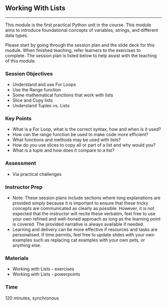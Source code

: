 ## Working With Lists
---

This module is the first practical Python unit in the course. This module aims to introduce foundational concepts of variables, strings, and different data types.

Please start by going through the session plan and the slide deck for this module. When finished teaching, refer learners to the exercises to complete. The session plan is listed below to help assist with the teaching of this module.

### Session Objectives

- Understand and use For Loops
- Use the Range function
- Some mathematical functions that work with lists
- Slice and Copy lists
- Understand Tuples vs. Lists

### Key Points

- What is a For Loop, what is the correct syntax, how and when is it used?
- How can the range function be used to make code more efficient?
- What functions and methods may be used with lists?
- How do you use slices to copy all or part of a list and why would you?
- What is a tuple and how does it compare to a list?

### Assessment

- Via practical challenges

### Instructor Prep

- Note: These session plans include sections where long explanations are provided simply because it is important to ensure that these tricky concepts are communicated as clearly as possible. However, it is not expected that the instructor will recite these verbatim, feel free to use your own refined and well-honed approach as long as the learning point is covered. The provided narrative is always available if needed.
- Learning and delivery can be more effective if resources and tasks are personalised. If time permits, feel free to update slides with your own examples such as replacing cat examples with your own pets, or anything else.

### Materials

- Working with Lists - exercises
- Working with Lists - powerpoints

### Time

120 minutes, synchronous

